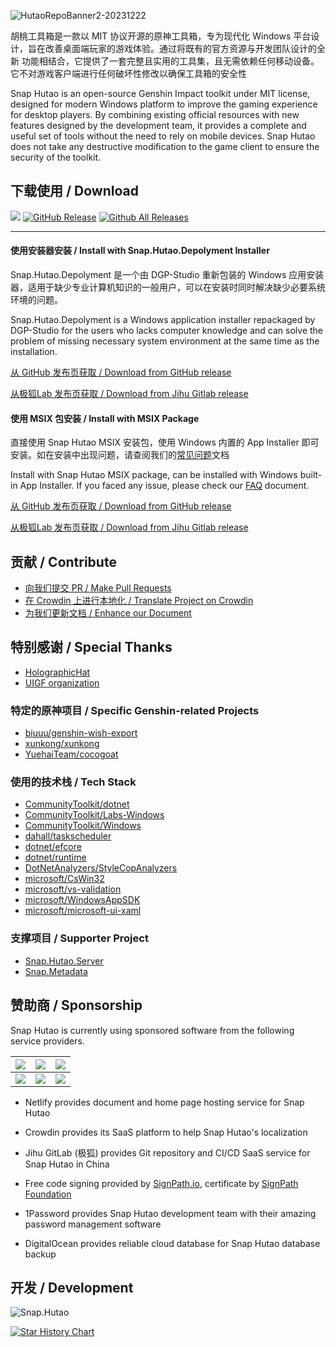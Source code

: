 ![HutaoRepoBanner2-20231222](https://github.com/DGP-Studio/Snap.Hutao/assets/10614984/2d178de1-95bc-44a1-a95e-20c5f11a8628)


胡桃工具箱是一款以 MIT 协议开源的原神工具箱，专为现代化 Windows 平台设计，旨在改善桌面端玩家的游戏体验。通过将既有的官方资源与开发团队设计的全新 功能相结合，它提供了一套完整且实用的工具集，且无需依赖任何移动设备。它不对游戏客户端进行任何破坏性修改以确保工具箱的安全性

Snap Hutao is an open-source Genshin Impact toolkit under MIT license, designed for modern Windows platform to improve the gaming experience for desktop players. By combining existing official resources with new features designed by the development team, it provides a complete and useful set of tools without the need to rely on mobile devices. Snap Hutao does not take any destructive modification to the game client to ensure the security of the toolkit.

## 下载使用 / Download

![](https://ci.appveyor.com/api/projects/status/n4s40t9llru4si9y?svg=true) [![GitHub Release](https://img.shields.io/github/release/DGP-Studio/Snap.Hutao?style=flat)](https://github.com/DGP-Studio/Snap.Hutao/releases/latest) [![Github All Releases](https://img.shields.io/github/downloads/DGP-Studio/Snap.Hutao/total.svg?style=flat)]() 

---

#### 使用安装器安装 / Install with Snap.Hutao.Depolyment Installer

Snap.Hutao.Depolyment 是一个由 DGP-Studio 重新包装的 Windows 应用安装器，适用于缺少专业计算机知识的一般用户，可以在安装时同时解决缺少必要系统环境的问题。

Snap.Hutao.Depolyment is a Windows application installer repackaged by DGP-Studio for the users who lacks computer knowledge and can solve the problem of missing necessary system environment at the same time as the installation.

[从 GitHub 发布页获取 / Download from GitHub release](https://github.com/DGP-Studio/Snap.Hutao.Deployment/releases/latest) 

[从极狐Lab 发布页获取 / Download from Jihu Gitlab release](https://jihulab.com/DGP-Studio/Snap.Hutao.Deployment/-/releases)

#### 使用 MSIX 包安装 / Install with MSIX Package

直接使用 Snap Hutao MSIX 安装包，使用 Windows 内置的 App Installer 即可安装。如在安装中出现问题，请查阅我们的[常见问题](https://hut.ao/zh/advanced/FAQ.html)文档

Install with Snap Hutao MSIX package, can be installed with Windows built-in App Installer. If you faced any issue, please check our [FAQ](https://hut.ao/en/advanced/FAQ.html) document.

[从 GitHub 发布页获取 / Download from GitHub release](https://github.com/DGP-Studio/Snap.Hutao/releases/latest) 

[从极狐Lab 发布页获取 / Download from Jihu Gitlab release](https://jihulab.com/DGP-Studio/Snap.Hutao/-/releases)

## 贡献 / Contribute

* [向我们提交 PR / Make Pull Requests](https://github.com/DGP-Studio/Snap.Hutao/pulls)
* [在 Crowdin 上进行本地化 / Translate Project on Crowdin](https://translate.hut.ao/)
* [为我们更新文档 / Enhance our Document ](https://github.com/DGP-Studio/Snap.Hutao.Docs)

## 特别感谢 / Special Thanks

* [HolographicHat](https://github.com/HolographicHat)
* [UIGF organization](https://uigf.org)

### 特定的原神项目 / Specific Genshin-related Projects

* [biuuu/genshin-wish-export](https://github.com/biuuu/genshin-wish-export)
* [xunkong/xunkong](https://github.com/xunkong/xunkong)
* [YuehaiTeam/cocogoat](https://github.com/YuehaiTeam/cocogoat)

### 使用的技术栈 / Tech Stack

* [CommunityToolkit/dotnet](https://github.com/CommunityToolkit/dotnet)
* [CommunityToolkit/Labs-Windows](https://github.com/CommunityToolkit/Labs-Windows)
* [CommunityToolkit/Windows](https://github.com/CommunityToolkit/Windows)
* [dahall/taskscheduler](https://github.com/dahall/taskscheduler)
* [dotnet/efcore](https://github.com/dotnet/efcore)
* [dotnet/runtime](https://github.com/dotnet/runtime)
* [DotNetAnalyzers/StyleCopAnalyzers](https://github.com/DotNetAnalyzers/StyleCopAnalyzers)
* [microsoft/CsWin32](https://github.com/microsoft/CsWin32)
* [microsoft/vs-validation](https://github.com/microsoft/vs-validation)
* [microsoft/WindowsAppSDK](https://github.com/microsoft/WindowsAppSDK)
* [microsoft/microsoft-ui-xaml](https://github.com/microsoft/microsoft-ui-xaml)

### 支撑项目 / Supporter Project

* [Snap.Hutao.Server](https://github.com/DGP-Studio/Snap.Hutao.Server)
* [Snap.Metadata](https://github.com/DGP-Studio/Snap.Metadata)

## 赞助商 / Sponsorship

Snap Hutao is currently using sponsored software from the following service providers.

| [![](https://www.netlify.com/v3/img/components/netlify-light.svg)](https://www.netlify.com/) | [![](https://support.crowdin.com/assets/logos/core-logo/svg/crowdin-core-logo-cDark.svg)](https://crowdin.com/) | [![](https://gitlab.cn/images/icons/logos/logo-121-75.svg)](https://gitlab.cn/) |
|:----------------------------------------------------------------------------------------------------:|:-----------------------------------------------------------------------------------------------------------------------:|:---------------------------------------------------------------------------------------:|
|              [![](https://github.com/DGP-Studio/Snap.Hutao/assets/10614984/73ae8b90-f3c7-4033-b2b7-f4126331ce66)](https://about.signpath.io)              |                        [![](https://github.com/DGP-Studio/Snap.Hutao/assets/10614984/49aed8ee-9f19-4a8a-998c-7b93ee286d65)](https://1password.com/)                         |  [![](https://github.com/DGP-Studio/Snap.Hutao/assets/10614984/ad121220-d2d3-4f49-b215-b6d063dc229d)](https://about.signpath.io)   |


- Netlify provides document and home page hosting service for Snap Hutao

- Crowdin provides its SaaS platform to help Snap Hutao's localization

- Jihu GitLab (极狐) provides Git repository and CI/CD SaaS service for Snap Hutao in China

- Free code signing provided by [SignPath.io](https://signpath.io/), certificate by [SignPath Foundation](https://signpath.org/)

- 1Password provides Snap Hutao development team with their amazing password management software
  
- DigitalOcean provides reliable cloud database for Snap Hutao database backup

## 开发 / Development

![Snap.Hutao](https://repobeats.axiom.co/api/embed/f029553fbe0c60689b1710476ec8512452163fc9.svg)

[![Star History Chart](https://api.star-history.com/svg?repos=DGP-Studio/Snap.Hutao&type=Date)](https://star-history.com/#DGP-Studio/Snap.Hutao&Date)
